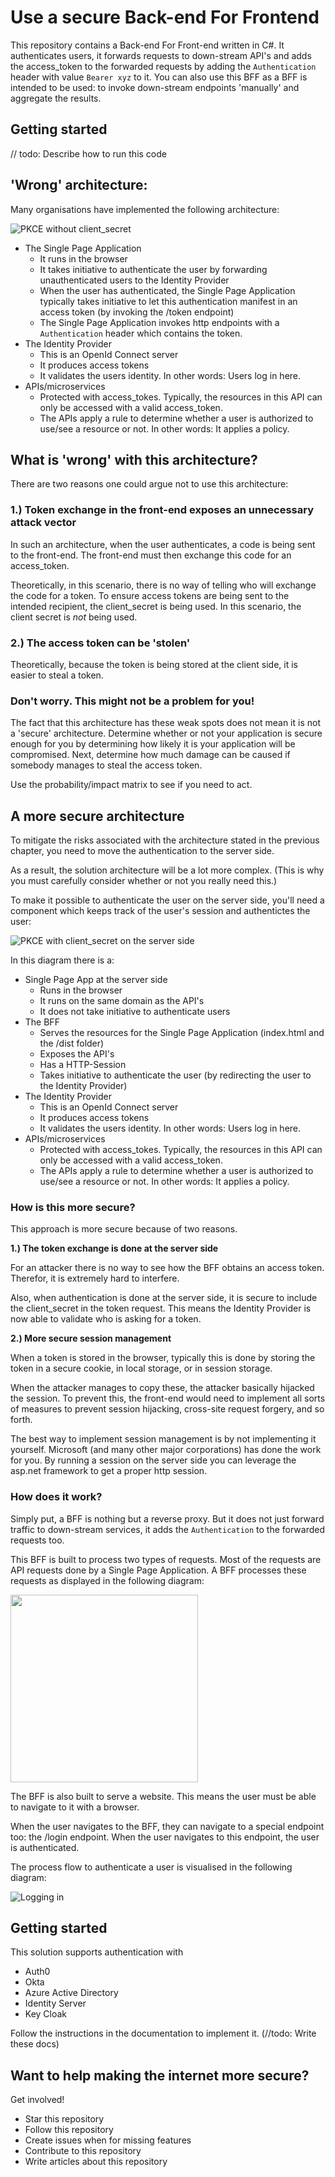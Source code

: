 # Use a secure Back-end For Frontend

This repository contains a Back-end For Front-end written in C#. It authenticates users, it forwards requests to down-stream API's and adds the access_token to the forwarded requests by adding the `Authentication` header with value `Bearer xyz` to it. You can also use this BFF as a BFF is intended to be used: to invoke down-stream endpoints 'manually' and aggregate the results.

## Getting started

// todo: Describe how to run this code

## 'Wrong' architecture:

Many organisations have implemented the following architecture:

![PKCE without client_secret](docs/spa-without-bff.png)

* The Single Page Application
    * It runs in the browser
    * It takes initiative to authenticate the user by forwarding unauthenticated users to the Identity Provider
    * When the user has authenticated, the Single Page Application typically takes initiative to let this authentication manifest in an access token (by invoking the /token endpoint)
    * The Single Page Application invokes http endpoints with a `Authentication` header which contains the token.
* The Identity Provider
    * This is an OpenId Connect server
    * It produces access tokens
    * It validates the users identity. In other words: Users log in here.
* APIs/microservices
    * Protected with access_tokes. Typically, the resources in this API can only be accessed with a valid access_token.
    * The APIs apply a rule to determine whether a user is authorized to use/see a resource or not. In other words: It applies a policy.

## What is 'wrong' with this architecture?

There are two reasons one could argue not to use this architecture:

### 1.) Token exchange in the front-end exposes an unnecessary attack vector

In such an architecture, when the user authenticates, a code is being sent to the front-end. The front-end must then exchange this code for an access_token.

Theoretically, in this scenario, there is no way of telling who will exchange the code for a token. To ensure access tokens are being sent to the intended recipient, the client_secret is being used. In this scenario, the client secret is _not_ being used.

### 2.) The access token can be 'stolen'
Theoretically, because the token is being stored at the client side, it is easier to steal a token.

### __Don't worry. This might not be a problem for you!__
The fact that this architecture has these weak spots does not mean it is not a 'secure' architecture. Determine whether or not your application is secure enough for you by determining how likely it is your application will be compromised. Next, determine how much damage can be caused if somebody manages to steal the access token. 

Use the probability/impact matrix to see if you need to act.

## A more secure architecture

To mitigate the risks associated with the architecture stated in the previous chapter, you need to move the authentication to the server side.

As a result, the solution architecture will be a lot more complex. (This is why you must carefully consider whether or not you really need this.)

To make it possible to authenticate the user on the server side, you'll need a component which keeps track of the user's session and authentictes the user:

![PKCE with client_secret on the server side](docs/architecture.png)

In this diagram there is a:

* Single Page App at the server side
    * Runs in the browser
    * It runs on the same domain as the API's
    * It does not take initiative to authenticate users
* The BFF
    * Serves the resources for the Single Page Application (index.html and the /dist folder)
    * Exposes the API's
    * Has a HTTP-Session
    * Takes initiative to authenticate the user (by redirecting the user to the Identity Provider)
* The Identity Provider
    * This is an OpenId Connect server
    * It produces access tokens
    * It validates the users identity. In other words: Users log in here.
* APIs/microservices
    * Protected with access_tokes. Typically, the resources in this API can only be accessed with a valid access_token.
    * The APIs apply a rule to determine whether a user is authorized to use/see a resource or not. In other words: It applies a policy.

### How is this more secure?

This approach is more secure because of two reasons.

__1.) The token exchange is done at the server side__ 

For an attacker there is no way to see how the BFF obtains an access token. Therefor, it is extremely hard to interfere.

Also, when authentication is done at the server side, it is secure to include the client_secret in the token request. This means the Identity Provider is now able to validate who is asking for a token.

__2.) More secure session management__

When a token is stored in the browser, typically this is done by storing the token in a secure cookie, in local storage, or in session storage.

When the attacker manages to copy these, the attacker basically hijacked the session. To prevent this, the front-end would need to implement all sorts of measures to prevent session hijacking, cross-site request forgery, and so forth. 

The best way to implement session management is by not implementing it yourself. Microsoft (and many other major corporations) has done the work for you. By running a session on the server side you can leverage the asp.net framework to get a proper http session.

### How does it work?

Simply put, a BFF is nothing but a reverse proxy. But it does not just forward traffic to down-stream services, it adds the `Authentication` to the forwarded requests too. 

This BFF is built to process two types of requests. Most of the requests are API requests done by a Single Page Application. A BFF processes these requests as displayed in the following diagram:

<img src="docs/BFF-flow.png" width="300">

The BFF is also built to serve a website. This means the user must be able to navigate to it with a browser.

When the user navigates to the BFF, they can navigate to a special endpoint too: the /login endpoint. When the user navigates to this endpoint, the user is authenticated.

The process flow to authenticate a user is visualised in the following diagram:

![Logging in](docs/BFF-login-workflow.png)

## Getting started

This solution supports authentication with

* Auth0
* Okta
* Azure Active Directory
* Identity Server
* Key Cloak

Follow the instructions in the documentation to implement it. (//todo: Write these docs)

## Want to help making the internet more secure?

Get involved!

* Star this repository
* Follow this repository
* Create issues when for missing features
* Contribute to this repository
* Write articles about this repository
